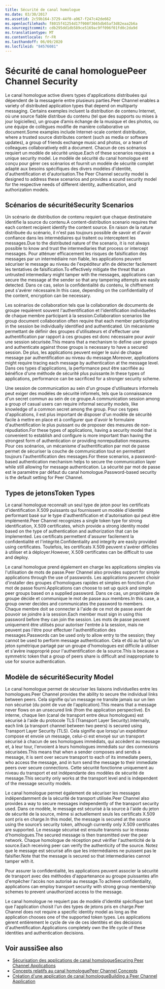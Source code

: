```yaml
---
title: Sécurité de canal homologue
ms.date: 03/30/2017
ms.assetid: 2c59b164-3729-44f0-a967-f247c42de662
ms.openlocfilehash: f8015f41254d17f908f3665db65af3d82eaa2b6a
ms.sourcegitcommit: cdb295dd1db589ce5169ac9ff096f01fd0c2da9d
ms.translationtype: MT
ms.contentlocale: fr-FR
ms.lasthandoff: 06/09/2020
ms.locfileid: "84576081"
---
```

# <a name="peer-channel-security"></a><span data-ttu-id="30b6e-102">Sécurité de canal homologue</span><span class="sxs-lookup"><span data-stu-id="30b6e-102">Peer Channel Security</span></span>
<span data-ttu-id="30b6e-103">Le canal homologue active divers types d'applications distribuées qui dépendent de la messagerie entre plusieurs parties.</span><span class="sxs-lookup"><span data-stu-id="30b6e-103">Peer Channel enables a variety of distributed application types that depend on multiparty messaging.</span></span> <span data-ttu-id="30b6e-104">Certains exemples incluent la distribution de contenu Internet, où une source fiable distribue du contenu (tel que des supports ou mises à jour logicielles), un groupe d’amis échange de la musique et des photos, ou une équipe de collègues modifie de manière collaborative un document.</span><span class="sxs-lookup"><span data-stu-id="30b6e-104">Some examples include Internet-scale content distribution, where a trusted source distributes content (such as media or software updates), a group of friends exchange music and photos, or a team of colleagues collaboratively edit a document.</span></span> <span data-ttu-id="30b6e-105">Chacun de ces scénarios requiert un modèle de sécurité unique.</span><span class="sxs-lookup"><span data-stu-id="30b6e-105">Each of these scenarios requires a unique security model.</span></span> <span data-ttu-id="30b6e-106">Le modèle de sécurité du canal homologue est conçu pour gérer ces scénarios et fournit un modèle de sécurité complet adapté aux besoins spécifiques des divers modèles d'identité, d'authentification et d'autorisation.</span><span class="sxs-lookup"><span data-stu-id="30b6e-106">The Peer Channel security model is designed to address these scenarios and provides a sound security model for the respective needs of different identity, authentication, and authorization models.</span></span>  
  
## <a name="security-scenarios"></a><span data-ttu-id="30b6e-107">Scénarios de sécurité</span><span class="sxs-lookup"><span data-stu-id="30b6e-107">Security Scenarios</span></span>  
 <span data-ttu-id="30b6e-108">Un scénario de distribution de contenu requiert que chaque destinataire identifie la source du contenu.</span><span class="sxs-lookup"><span data-stu-id="30b6e-108">A content-distribution scenario requires that each content recipient identify the content source.</span></span> <span data-ttu-id="30b6e-109">En raison de la nature distribuée du scénario, il n'est pas toujours possible de savoir et d'avoir confiance dans les intermédiaires qui traitent ou interceptent les messages.</span><span class="sxs-lookup"><span data-stu-id="30b6e-109">Due to the distributed nature of the scenario, it is not always possible to know and trust the intermediaries that process or intercept messages.</span></span> <span data-ttu-id="30b6e-110">Pour atténuer efficacement les risques de falsification des messages par un intermédiaire non fiable, les applications peuvent sécuriser le message au niveau de l'expéditeur afin de détecter facilement les tentatives de falsification.</span><span class="sxs-lookup"><span data-stu-id="30b6e-110">To effectively mitigate the threat that an untrusted intermediary might tamper with the messages, applications can secure the message at the sender so that any tampering attempts are easily detected.</span></span> <span data-ttu-id="30b6e-111">Dans ce cas, selon la confidentialité du contenu, le chiffrement peut s'avérer nécessaire.</span><span class="sxs-lookup"><span data-stu-id="30b6e-111">In this case, depending on the confidentiality of the content, encryption can be necessary.</span></span>  
  
 <span data-ttu-id="30b6e-112">Les scénarios de collaboration tels que la collaboration de documents de groupe requièrent souvent l'authentification et l'identification individuelles de chaque membre participant à la session.</span><span class="sxs-lookup"><span data-stu-id="30b6e-112">Collaboration scenarios like group document collaboration often require that each member participating in the session be individually identified and authenticated.</span></span> <span data-ttu-id="30b6e-113">Un mécanisme permettant de définir des groupes d'utilisateurs et d'effectuer une authentification par rapport à ces groupes est donc nécessaire pour avoir une session sécurisée.</span><span class="sxs-lookup"><span data-stu-id="30b6e-113">This means that a mechanism to define user groups and authenticate against those groups is necessary to have a secured session.</span></span> <span data-ttu-id="30b6e-114">De plus, les applications peuvent exiger le suivi de chaque message par authentification au niveau du message.</span><span class="sxs-lookup"><span data-stu-id="30b6e-114">Moreover, applications might require tracing each message by authentication at the message level.</span></span> <span data-ttu-id="30b6e-115">Dans ces types d'applications, la performance peut être sacrifiée au bénéfice d'une méthode de sécurité plus puissante.</span><span class="sxs-lookup"><span data-stu-id="30b6e-115">In these types of applications, performance can be sacrificed for a stronger security scheme.</span></span>  
  
 <span data-ttu-id="30b6e-116">Une session de communication au sein d'un groupe d'utilisateurs informels peut exiger des modèles de sécurité informels, tels que la connaissance d'un secret commun au sein de ce groupe.</span><span class="sxs-lookup"><span data-stu-id="30b6e-116">A communication session among a group of casual users can require informal security models, like knowledge of a common secret among the group.</span></span> <span data-ttu-id="30b6e-117">Pour ces types d'applications, il est plus important de disposer d'un modèle de sécurité facile à mettre en place et à configurer que d'avoir le formulaire d'authentification le plus puissant ou de proposer des mesures de non-répudiation.</span><span class="sxs-lookup"><span data-stu-id="30b6e-117">For these types of applications, having a security model that is convenient to establish and configure is more important than having the strongest form of authentication or providing nonrepudiation measures.</span></span> <span data-ttu-id="30b6e-118">Pour ces scénarios, un mécanisme d'authentification par mot de passe permet de sécuriser la couche de communication tout en permettant toujours l'authentification des messages.</span><span class="sxs-lookup"><span data-stu-id="30b6e-118">For these scenarios, a password-based authentication mechanism helps to secure the communication layer while still allowing for message authentication.</span></span> <span data-ttu-id="30b6e-119">La sécurité par mot de passe est le paramètre par défaut du canal homologue.</span><span class="sxs-lookup"><span data-stu-id="30b6e-119">Password-based security is the default setting for Peer Channel.</span></span>  
  
## <a name="token-types"></a><span data-ttu-id="30b6e-120">Types de jetons</span><span class="sxs-lookup"><span data-stu-id="30b6e-120">Token Types</span></span>  
 <span data-ttu-id="30b6e-121">Le canal homologue reconnaît un seul type de jeton pour les certificats d'identification X.509 puissants qui fournissent un modèle d'identité performant basé sur le type d'authentification et d'autorisation qui peut être implémenté.</span><span class="sxs-lookup"><span data-stu-id="30b6e-121">Peer Channel recognizes a single token type for strong identification, X.509 certificates, which provide a strong identity model based on the type of authentication and authorization that can be implemented.</span></span> <span data-ttu-id="30b6e-122">Les certificats permettent d'assurer facilement la confidentialité et l'intégrité.</span><span class="sxs-lookup"><span data-stu-id="30b6e-122">Confidentiality and integrity are easily provided using certificates.</span></span> <span data-ttu-id="30b6e-123">Toutefois, les certificats X.509 peuvent s'avérer difficiles à utiliser et à déployer.</span><span class="sxs-lookup"><span data-stu-id="30b6e-123">However, X.509 certificates can be difficult to use and deploy.</span></span>  
  
 <span data-ttu-id="30b6e-124">Le canal homologue prend également en charge les applications simples via l'utilisation de mots de passe.</span><span class="sxs-lookup"><span data-stu-id="30b6e-124">Peer Channel also provides support for simple applications through the use of passwords.</span></span> <span data-ttu-id="30b6e-125">Les applications peuvent choisir d'installer des groupes d'homologues rapides et simples en fonction d'un mot de passe fourni.</span><span class="sxs-lookup"><span data-stu-id="30b6e-125">Applications can choose to set up quick and simple peer groups based on a supplied password.</span></span> <span data-ttu-id="30b6e-126">Dans ce cas, un propriétaire de groupe décide et communique le mot de passe aux membres.</span><span class="sxs-lookup"><span data-stu-id="30b6e-126">In this case, a group owner decides and communicates the password to members.</span></span> <span data-ttu-id="30b6e-127">Chaque membre doit se connecter à l'aide de ce mot de passe avant de pouvoir se joindre à la session.</span><span class="sxs-lookup"><span data-stu-id="30b6e-127">Each member must sign in using this password before they can join the session.</span></span> <span data-ttu-id="30b6e-128">Les mots de passe peuvent uniquement être utilisés pour autoriser l'entrée à la session, mais ne peuvent pas l'être pour effectuer l'authentification des messages.</span><span class="sxs-lookup"><span data-stu-id="30b6e-128">Passwords can be used only to allow entry to the session; they cannot be used to perform message authentication.</span></span> <span data-ttu-id="30b6e-129">Cela et dû au fait qu'un jeton symétrique partagé par un groupe d'homologues est difficile à utiliser et s'avère inapproprié pour l'authentification de la source.</span><span class="sxs-lookup"><span data-stu-id="30b6e-129">This is because a symmetric token that a group of peers share is difficult and inappropriate to use for source authentication.</span></span>  
  
## <a name="security-model"></a><span data-ttu-id="30b6e-130">Modèle de sécurité</span><span class="sxs-lookup"><span data-stu-id="30b6e-130">Security Model</span></span>  
 <span data-ttu-id="30b6e-131">Le canal homologue permet de sécuriser les liaisons individuelles entre les homologues.</span><span class="sxs-lookup"><span data-stu-id="30b6e-131">Peer Channel provides the ability to secure the individual links between peers.</span></span> <span data-ttu-id="30b6e-132">Cela signifie qu'un message ne transite jamais sur un lien non sécurisé (du point de vue de l'application).</span><span class="sxs-lookup"><span data-stu-id="30b6e-132">This means that a message never flows on an unsecured link (from the application perspective).</span></span> <span data-ttu-id="30b6e-133">En interne, chaque lien (canal de transport entre deux homologues) est sécurisé à l'aide du protocole TLS (Transport Layer Security).</span><span class="sxs-lookup"><span data-stu-id="30b6e-133">Internally, each link (a transport channel between two peers) is secured using Transport Layer Security (TLS).</span></span> <span data-ttu-id="30b6e-134">Cela signifie que lorsqu'un expéditeur compose et envoie un message, celui-ci est envoyé sur un transport sécurisé à chacun de ses homologues immédiats, qui accèdent au message et, à leur tour, l'envoient à leurs homologues immédiats sur des connexions sécurisées.</span><span class="sxs-lookup"><span data-stu-id="30b6e-134">This means that when a sender composes and sends a message, it is sent over secure transport to each of its immediate peers, who access the message, and in turn send the message to their immediate peers over secure connections.</span></span> <span data-ttu-id="30b6e-135">Cette sécurité fonctionne uniquement au niveau du transport et est indépendante des modèles de sécurité de message.</span><span class="sxs-lookup"><span data-stu-id="30b6e-135">This security only works at the transport level and is independent of the message security models.</span></span>  
  
 <span data-ttu-id="30b6e-136">Le canal homologue permet également de sécuriser les messages indépendamment de la sécurité de transport utilisée.</span><span class="sxs-lookup"><span data-stu-id="30b6e-136">Peer Channel also provides a way to secure messages independently of the transport security used.</span></span> <span data-ttu-id="30b6e-137">Dans ce modèle, le message est sécurisé à la source à l'aide du jeton de sécurité de la source, même si actuellement seuls les certificats X.509 sont pris en charge.</span><span class="sxs-lookup"><span data-stu-id="30b6e-137">In this model, the message is secured at the source using the source’s security token, although currently only X.509 certificates are supported.</span></span> <span data-ttu-id="30b6e-138">Le message sécurisé est ensuite transmis sur le réseau d'homologues.</span><span class="sxs-lookup"><span data-stu-id="30b6e-138">The secured message is then transmitted over the peer network.</span></span> <span data-ttu-id="30b6e-139">Chaque homologue de réception peut vérifier l'authenticité de la source.</span><span class="sxs-lookup"><span data-stu-id="30b6e-139">Each receiving peer can verify the authenticity of the source.</span></span> <span data-ttu-id="30b6e-140">Notez que le message est sécurisé afin que les intermédiaires ne puissent pas le falsifier.</span><span class="sxs-lookup"><span data-stu-id="30b6e-140">Note that the message is secured so that intermediaries cannot tamper with it.</span></span>  
  
 <span data-ttu-id="30b6e-141">Pour assurer la confidentialité, les applications peuvent associer la sécurité de transport avec des méthodes d'appartenance au groupe puissantes afin d'empêcher l'accès non autorisé au message.</span><span class="sxs-lookup"><span data-stu-id="30b6e-141">To achieve confidentiality, applications can employ transport security with strong group membership schemes to prevent unauthorized access to the message.</span></span>  
  
 <span data-ttu-id="30b6e-142">Le canal homologue ne requiert pas de modèle d'identité spécifique tant que l'application choisit l'un des types de jetons pris en charge.</span><span class="sxs-lookup"><span data-stu-id="30b6e-142">Peer Channel does not require a specific identity model as long as the application chooses one of the supported token types.</span></span> <span data-ttu-id="30b6e-143">Les applications gèrent entièrement le cycle de vie de ces identités et des décisions d'authentification.</span><span class="sxs-lookup"><span data-stu-id="30b6e-143">Applications completely own the life cycle of these identities and authentication decisions.</span></span>  
  
## <a name="see-also"></a><span data-ttu-id="30b6e-144">Voir aussi</span><span class="sxs-lookup"><span data-stu-id="30b6e-144">See also</span></span>

- [<span data-ttu-id="30b6e-145">Sécurisation des applications de canal homologue</span><span class="sxs-lookup"><span data-stu-id="30b6e-145">Securing Peer Channel Applications</span></span>](securing-peer-channel-applications.md)
- [<span data-ttu-id="30b6e-146">Concepts relatifs au canal homologue</span><span class="sxs-lookup"><span data-stu-id="30b6e-146">Peer Channel Concepts</span></span>](peer-channel-concepts.md)
- [<span data-ttu-id="30b6e-147">Création d'une application de canal homologue</span><span class="sxs-lookup"><span data-stu-id="30b6e-147">Building a Peer Channel Application</span></span>](building-a-peer-channel-application.md)
